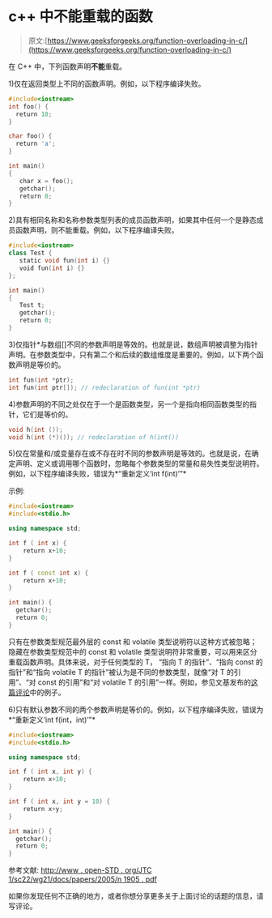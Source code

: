# c++ 中不能重载的函数

> 原文:[https://www.geeksforgeeks.org/function-overloading-in-c/](https://www.geeksforgeeks.org/function-overloading-in-c/)

在 C++ 中，下列函数声明**不能**重载。

1)仅在返回类型上不同的函数声明。例如，以下程序编译失败。

```cpp
#include<iostream>
int foo() { 
  return 10; 
}

char foo() { 
  return 'a'; 
}

int main()
{
   char x = foo();
   getchar();
   return 0;
}
```

2)具有相同名称和名称参数类型列表的成员函数声明，如果其中任何一个是静态成员函数声明，则不能重载。例如，以下程序编译失败。

```cpp
#include<iostream>
class Test {
   static void fun(int i) {}
   void fun(int i) {}   
};

int main()
{
   Test t;
   getchar();
   return 0;
}
```

3)仅指针*与数组[]不同的参数声明是等效的。也就是说，数组声明被调整为指针声明。在参数类型中，只有第二个和后续的数组维度是重要的。例如，以下两个函数声明是等价的。

```cpp
int fun(int *ptr);
int fun(int ptr[]); // redeclaration of fun(int *ptr)
```

4)参数声明的不同之处仅在于一个是函数类型，另一个是指向相同函数类型的指针，它们是等价的。

```cpp
void h(int ());
void h(int (*)()); // redeclaration of h(int())
```

5)仅在常量和/或变量存在或不存在时不同的参数声明是等效的。也就是说，在确定声明、定义或调用哪个函数时，忽略每个参数类型的常量和易失性类型说明符。例如，以下程序编译失败，错误为*“重新定义‘int f(int)’”*

示例:

```cpp
#include<iostream>
#include<stdio.h>

using namespace std;

int f ( int x) {
    return x+10;
}

int f ( const int x) {
    return x+10;
}

int main() {     
  getchar();
  return 0;
}
```

只有在参数类型规范最外层的 const 和 volatile 类型说明符以这种方式被忽略；隐藏在参数类型规范中的 const 和 volatile 类型说明符非常重要，可以用来区分重载函数声明。具体来说，对于任何类型的 T，
“指向 T 的指针”、“指向 const 的指针”和“指向 volatile T 的指针”被认为是不同的参数类型，就像“对 T 的引用”、“对 const 的引用”和“对 volatile T 的引用”一样。例如，参见文基发布的[这篇评论](https://www.geeksforgeeks.org/archives/9707/comment-page-1#comment-3319)中的例子。

6)只有默认参数不同的两个参数声明是等价的。例如，以下程序编译失败，错误为*“重新定义‘int f(int，int)’”*

```cpp
#include<iostream>
#include<stdio.h>

using namespace std;

int f ( int x, int y) {
    return x+10;
}

int f ( int x, int y = 10) {
    return x+y;
}

int main() {     
  getchar();
  return 0;
}
```

参考文献:
[http://www . open-STD . org/JTC 1/sc22/wg21/docs/papers/2005/n 1905 . pdf](http://www.open-std.org/jtc1/sc22/wg21/docs/papers/2005/n1905.pdf)

如果你发现任何不正确的地方，或者你想分享更多关于上面讨论的话题的信息，请写评论。